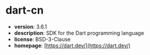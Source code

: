 # dart-cn

- **version**: 3.6.1
- **description**: SDK for the Dart programming language
- **license**: BSD-3-Clause
- **homepage**: [https://dart.dev/](https://dart.dev/)

